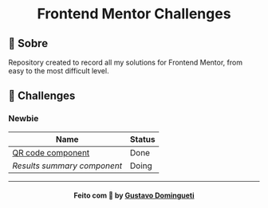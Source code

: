 <h1 align="center">
    Frontend Mentor Challenges
</h1>

## :bookmark: Sobre

Repository created to record all my solutions for Frontend Mentor, from easy to the most difficult level.

<a id="tecnologias-utilizadas"></a>

## :rocket: Challenges

### Newbie

| Name                                                           | Status |
| -------------------------------------------------------------- | ------ |
| [QR code component](https://fmc-qr-code-component.vercel.app/) | Done   |
| _Results summary component_                                    | Doing  |

---

<h4 align="center">
    Feito com 💙 by <a
      href="https://www.linkedin.com/in/dominguetigs/"
      target="_blank"
    >Gustavo Domingueti</a>
</h4>
